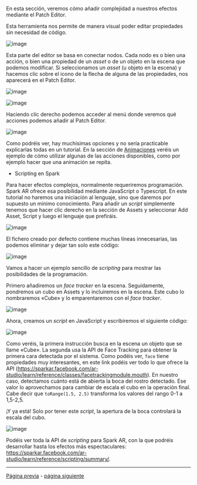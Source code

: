 En esta sección, veremos cómo añadir complejidad a nuestros efectos mediante el Patch Editor. 

Esta herramienta nos permite de manera visual poder editar propiedades sin necesidad de código. 

![image](uploads/5682c477b901c12507ad6599b47441fc/image.png)

Esta parte del editor se basa en conectar nodos. Cada nodo es o bien una acción, o bien una propiedad de un _asset_ o de un objeto en la escena que podemos modificar. Si seleccionamos un _asset_ (u objeto en la escena) y hacemos clic sobre el icono de la flecha de alguna de las propiedades, nos aparecerá en el Patch Editor.

![image](uploads/ec761555a230b97595655559552873bd/image.png)

![image](uploads/01e2ef7104198643a5c9e5bc9d45ed4e/image.png)

Haciendo clic derecho podemos acceder al menú donde veremos qué acciones podemos añadir al Patch Editor.

![image](uploads/1360b96519fb90a92a29c24308c2b3bd/image.png)

Como podréis ver, hay muchísimas opciones y no sería practicable explicarlas todas en un tutorial. En la sección de [Animaciones](Animaciones.md) veréis un ejemplo de cómo utilizar algunas de las acciones disponibles, como por ejemplo hacer que una animación se repita.

- Scripting en Spark

Para hacer efectos complejos, normalmente requeriremos programación. Spark AR ofrece esa posibilidad mediante JavaScript o Typescript. En este tutorial no haremos una iniciación al lenguaje, sino que daremos por supuesto un mínimo conocimiento. Para añadir un _script_ simplemente tenemos que hacer clic derecho en la sección de Assets y seleccionar Add Asset, Script y luego el lenguaje que prefiráis. 

![image](uploads/caae86dddfb2f1419643a4209ff7aaf4/image.png)

El fichero creado por defecto contiene muchas líneas innecesarias, las podemos eliminar y dejar tan solo este código:

![image](uploads/a62214e3f1c0c37eeddb3598eeb245b8/image.png)

Vamos a hacer un ejemplo sencillo de _scripting_ para mostrar las posibilidades de la programación. 

Primero añadiremos un _face tracker_ en la escena. Seguidamente, pondremos un cubo en Assets y lo incluiremos en la escena. Este cubo lo nombraremos «Cube» y lo emparentaremos con el _face tracker_.

![image](uploads/eea540c8f5ed99560ff255af10ab2c84/image.png)

Ahora, creamos un _script_ en JavaScript y escribiremos el siguiente código:

![image](uploads/92fa29dbc2354533711b53e91b59040d/image.png)

Como veréis, la primera instrucción busca en la escena un objeto que se llame «Cube». La segunda usa la API de Face Tracking para obtener la primera cara detectada por el sistema. Como podéis ver, `face` tiene propiedades muy interesantes, en este link podéis ver todo lo que ofrece la API (https://sparkar.facebook.com/ar-studio/learn/reference/classes/facetrackingmodule.mouth). En nuestro caso, detectamos cuánto está de abierta la boca del rostro detectado. Ese valor lo aprovechamos para cambiar de escala el cubo en la operación final. Cabe decir que `toRange(1.5, 2.5)` transforma los valores del rango 0-1 a 1,5-2,5.

¡Y ya está! Solo por tener este _script_, la apertura de la boca controlará la escala del cubo.

![image](uploads/dec9ac8a897e1eb1f7eb2113614294e4/image.png)

Podéis ver toda la API de _scripting_ para Spark AR, con la que podréis desarrollar hasta los efectos más espectaculares: https://sparkar.facebook.com/ar-studio/learn/reference/scripting/summary/.

---
[Página previa](Animaciones.md) - [página siguiente](Segmentación.md)
